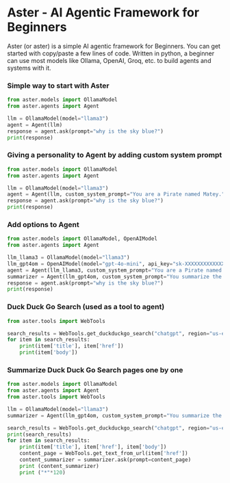 # Aster - AI Agentic Framework for Beginners
Aster (or aster) is a simple AI agentic framework for Beginners.  You can get started with copy/paste a few lines of code.  Written in python, a beginner can use most models like Ollama, OpenAI, Groq, etc. to build agents and systems with it.

### Simple way to start with Aster
``` python
from aster.models import OllamaModel
from aster.agents import Agent

llm = OllamaModel(model="llama3")
agent = Agent(llm)
response = agent.ask(prompt="why is the sky blue?")
print(response)
```
### Giving a personality to Agent by adding custom system prompt
``` python
from aster.models import OllamaModel
from aster.agents import Agent

llm = OllamaModel(model="llama3")
agent = Agent(llm, custom_system_prompt="You are a Pirate named Matey.")
response = agent.ask(prompt="why is the sky blue?")
print(response)
```
### Add options to Agent
``` python
from aster.models import OllamaModel, OpenAIModel
from aster.agents import Agent

llm_llama3 = OllamaModel(model="llama3")
llm_gpt4om = OpenAIModel(model="gpt-4o-mini", api_key="sk-XXXXXXXXXXXXXXXXXXXXXXXXXXXX")
agent = Agent(llm_llama3, custom_system_prompt="You are a Pirate named Matey.")
summarizer = Agent(llm_gpt4om, custom_system_prompt="You summarize the text in few paragraphs.")
response = agent.ask(prompt="why is the sky blue?")
print(response)
```
### Duck Duck Go Search (used as a tool to agent)
``` python
from aster.tools import WebTools

search_results = WebTools.get_duckduckgo_search("chatgpt", region="us-en", safesearch="on", timeline="w", max_results=5)
for item in search_results:
    print(item['title'], item['href'])
    print(item['body'])
```

### Summarize Duck Duck Go Search pages one by one
``` python
from aster.models import OllamaModel
from aster.agents import Agent
from aster.tools import WebTools

llm = OllamaModel(model="llama3")
summarizer = Agent(llm_gpt4om, custom_system_prompt="You summarize the text in few paragraphs.")

search_results = WebTools.get_duckduckgo_search("chatgpt", region="us-en", safesearch="on", timeline="w", max_results=5)
print(search_results)
for item in search_results:
    print(item['title'], item['href'], item['body'])
    content_page = WebTools.get_text_from_url(item['href'])
    content_summarizer = summarizer.ask(prompt=content_page)
    print (content_summarizer)
    print ("*"*120)
```
